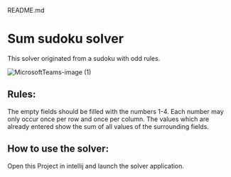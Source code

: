 README.md
# Sum sudoku solver

This solver originated from a sudoku with odd rules. 

![MicrosoftTeams-image (1)](https://github.com/pterodactylus42/SumSudokuSolver/assets/76402719/8d433d83-b3c9-45a1-854e-4c22c4202734)

## Rules:
The empty fields should be filled with the numbers 1-4. Each number may only occur once per row and once per column. The values which are already entered show the sum of all values of the surrounding fields.

## How to use the solver:
Open this Project in intellij and launch the solver application.
